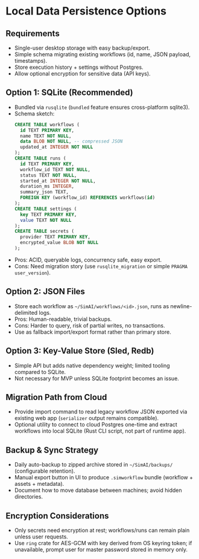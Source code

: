 # Local Data Persistence Options

## Requirements
- Single-user desktop storage with easy backup/export.
- Simple schema migrating existing workflows (id, name, JSON payload, timestamps).
- Store execution history + settings without Postgres.
- Allow optional encryption for sensitive data (API keys).

## Option 1: SQLite (Recommended)
- Bundled via `rusqlite` (`bundled` feature ensures cross-platform sqlite3).
- Schema sketch:
  ```sql
  CREATE TABLE workflows (
    id TEXT PRIMARY KEY,
    name TEXT NOT NULL,
    data BLOB NOT NULL, -- compressed JSON
    updated_at INTEGER NOT NULL
  );
  CREATE TABLE runs (
    id TEXT PRIMARY KEY,
    workflow_id TEXT NOT NULL,
    status TEXT NOT NULL,
    started_at INTEGER NOT NULL,
    duration_ms INTEGER,
    summary_json TEXT,
    FOREIGN KEY (workflow_id) REFERENCES workflows(id)
  );
  CREATE TABLE settings (
    key TEXT PRIMARY KEY,
    value TEXT NOT NULL
  );
  CREATE TABLE secrets (
    provider TEXT PRIMARY KEY,
    encrypted_value BLOB NOT NULL
  );
  ```
- Pros: ACID, queryable logs, concurrency safe, easy export.
- Cons: Need migration story (use `rusqlite_migration` or simple `PRAGMA user_version`).

## Option 2: JSON Files
- Store each workflow as `~/SimAI/workflows/<id>.json`, runs as newline-delimited logs.
- Pros: Human-readable, trivial backups.
- Cons: Harder to query, risk of partial writes, no transactions.
- Use as fallback import/export format rather than primary store.

## Option 3: Key-Value Store (Sled, Redb)
- Simple API but adds native dependency weight; limited tooling compared to SQLite.
- Not necessary for MVP unless SQLite footprint becomes an issue.

## Migration Path from Cloud
- Provide import command to read legacy workflow JSON exported via existing web app (`serializer` output remains compatible).
- Optional utility to connect to cloud Postgres one-time and extract workflows into local SQLite (Rust CLI script, not part of runtime app).

## Backup & Sync Strategy
- Daily auto-backup to zipped archive stored in `~/SimAI/backups/` (configurable retention).
- Manual export button in UI to produce `.simworkflow` bundle (workflow + assets + metadata).
- Document how to move database between machines; avoid hidden directories.

## Encryption Considerations
- Only secrets need encryption at rest; workflows/runs can remain plain unless user requests.
- Use `ring` crate for AES-GCM with key derived from OS keyring token; if unavailable, prompt user for master password stored in memory only.
